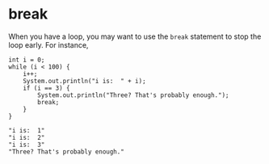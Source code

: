 # break
When you have a loop, you may want to use the <code data-key="break">break</code> statement to stop the loop early. For instance,

    int i = 0;
    while (i < 100) {
        i++;
        System.out.println("i is:  " + i);
        if (i == 3) {
            System.out.println("Three? That's probably enough.");
            break;
        }
    }

    "i is:  1"
    "i is:  2"
    "i is:  3"
    "Three? That's probably enough."
